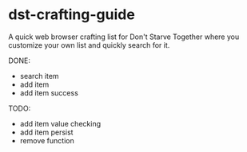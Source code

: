 # dst-crafting-guide

A quick web browser crafting list for Don't Starve Together where you customize your own list and quickly search for it.

DONE:
- search item
- add item
- add item success

TODO:
- add item value checking
- add item persist
- remove function